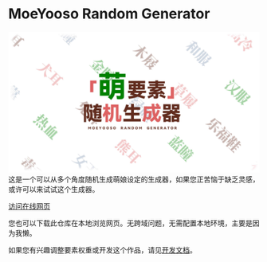 # MoeYooso Random Generator
![header](img/banner.jpg)
这是一个可以从多个角度随机生成萌娘设定的生成器，如果您正苦恼于缺乏灵感，或许可以来试试这个生成器。

[访问在线网页](https://sheep-realms.github.io/MoeYooso-Random-Generator/)

您也可以下载此仓库在本地浏览网页。无跨域问题，无需配置本地环境，主要是因为我懒。

如果您有兴趣调整要素权重或开发这个作品，请见[开发文档](docs/index.md)。
